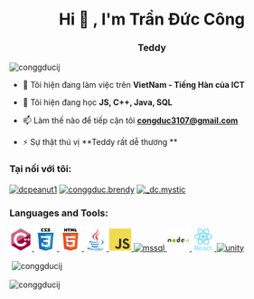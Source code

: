 <h1 align="center">Hi 👋 , I'm Trần Đức Công</h1>
<h3 align="center">Teddy</h3
>
<p align="left"> <img src="https://komarev.com/ghpvc/?username=conggducij&label=Profile%20views&color=0e75b6&style=flat" alt="conggducij" /> </p>

- 🔭 Tôi hiện đang làm việc trên **VietNam - Tiếng Hàn của ICT**

- 🌱 Tôi hiện đang học **JS, C++, Java, SQL**

- 📫 Làm thế nào để tiếp cận tôi **congduc3107@gmail.com**

- ⚡ Sự thật thú vị **Teddy rất dễ thương **

<h3 align="left">Tại nối với tôi:</h3>
<p align=" left">
<a href="https://twitter.com/dcpeanut1" target="blank"><img align="center" src="https://raw.githubusercontent.com/rahuldkjain/github-profile-readme-generator/master/src/images/icons/Social/twitter.svg" alt="dcpeanut1" height="30" width="40" /></a>
<a href="https://fb.com/conggduc.brendy" target="blank"><img align="center" src="https://raw.githubusercontent.com/rahuldkjain/github-profile-readme-generator/master/src/images/icons/Social/facebook.svg" alt="conggduc.brendy" height="30" width="40" /></a>
<a href="https://instagram.com/_dc.mystic" target="blank"><img align="center" src="https://raw.githubusercontent.com/rahuldkjain/github-profile-readme-generator/master/src/images/icons/Social/instagram.svg" alt="_dc.mystic" height="30" width="40" /> </a>
</p>

<h3 align="left">Languages and Tools:</h3
><p align="left"> <a href="https://www.w3schools.com/cpp/" target="_blank" rel="noreferrer"> <img src="https://raw.githubusercontent.com/devicons/devicon/master/icons/cplusplus/cplusplus-original.svg" alt="cplusplus" width="40" height="40"/> </a> <a href="https://www.w3schools.com/css/" target="_blank" rel=" noreferrer"> <img src="https://raw.githubusercontent.com/devicons/devicon/master/icons/css3/css3-original-wordmark.svg" alt="css3" width="40" height="40"/> </a> <a href="https://www.w3.org/html/" target="_blank" rel="noreferrer"> <img src="https://raw.githubusercontent.com/devicons/devicon/master/icons/html5/html5-original-wordmark.svg" alt="html5" width="40" height="40"/> </a> <a href="https://www.java.com" target="_blank" rel=" noreferrer"> <img src="https://raw.githubusercontent.com/devicons/devicon/master/icons/java/java-original.svg" alt="java" width="40" height="40"/> </a> <a href="https://developer.mozilla.org/en-US/docs/Web/JavaScript" target="_blank" rel="noreferrer"> <img src="https://raw.githubusercontent.com/devicons/devicon/master/icons/javascript/javascript-original.svg" alt="javascript" width="40" height="40"/> </a> <a href=" https://www.microsoft.com/en-us/sql-server" target="_blank" rel="noreferrer"> <img src="https://www.svgrepo.com/show/303229/microsoft-sql-server-logo.svg" alt="mssql" width="40" height="40"/> </a> <a href="https://nodejs.org" target="_blank" rel="noreferrer"> <img src="https://raw.githubusercontent.com/devicons/devicon/master/icons/nodejs/nodejs-original-wordmark.svg" alt="nodejs" width="40" height="40"/> </a> <a href=" https://reactjs.org/" target="_blank" rel="noreferrer"> <img src="https://raw.githubusercontent.com/devicons/devicon/master/icons/react/react-original-wordmark.svg" alt="react" width="40" height="40"/> </a> <a href="https://unity.com/" target="_blank" rel="noreferrer"> <img src="https://www.vectorlogo.zone/logos/unity3d/unity3d-icon.svg" alt="unity" width="40" height="40"/> </a> </p>

<p>&nbsp;<img align="center" src="https://github-readme-stats.vercel.app/api?username=conggducij&show_icons=true&locale=en" alt="conggducij" /></p>

<p><img align="center" src="https://github-readme-streak-stats.herokuapp.com/?user=conggducij&" alt="conggducij" /></p>
